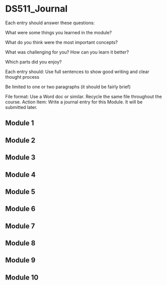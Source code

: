 # DS511_Journal

Each entry should answer these questions:

What were some things you learned in the module?

What do you think were the most important concepts?

What was challenging for you? How can you learn it better?

Which parts did you enjoy?

Each entry should:
Use full sentences to show good writing and clear thought process

Be limited to one or two paragraphs (it should be fairly brief)

File format: Use a Word doc or similar. Recycle the same file throughout the course. Action Item: Write a journal entry for this Module. It will be submitted later.

## Module 1

## Module 2
## Module 3
## Module 4
## Module 5
## Module 6
## Module 7
## Module 8
## Module 9
## Module 10

